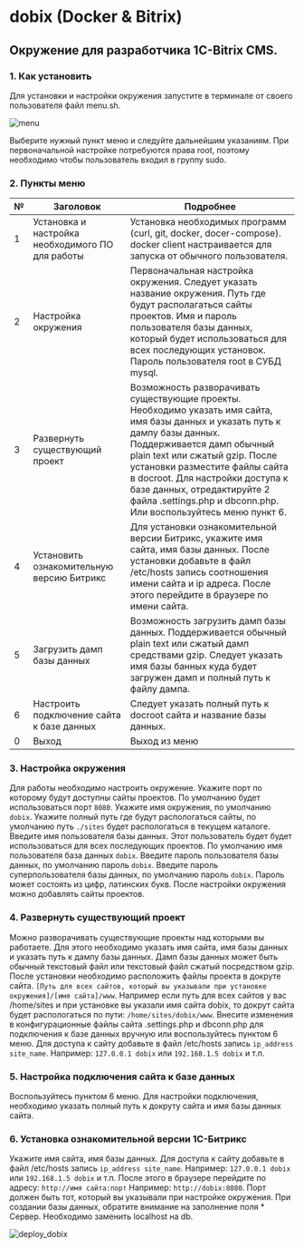 
# dobix (Docker & Bitrix)
## Окружение для разработчика 1C-Bitrix CMS.

### 1. Как установить
Для установки и настройки окружения запустите в терминале от своего пользователя файл menu.sh.

![menu](https://user-images.githubusercontent.com/3221058/78081211-ad7c4280-73b8-11ea-819a-31334b46d649.png)

Выберите нужный пункт меню и следуйте дальнейшим указаниям. При первоначальной настройке потребуются права root,
поэтому необходимо чтобы пользователь входил в группу sudo.

### 2. Пункты меню
|№| Заголовок| Подробнее |
|-|----------|-----------|
|1|Установка и настройка необходимого ПО для работы| Установка необходимых программ (curl, git, docker, docer-compose). docker client настраивается для запуска от обычного пользователя.| 
|2|Настройка окружения|Первоначальная настройка окружения. Следует указать название окружения. Путь где будут располагаться сайты проектов. Имя и пароль пользователя базы данных, который будет использоваться для всех последующих установок. Пароль пользователя root в СУБД mysql.|
|3|Развернуть существующий проект|Возможность разворачивать существующие проекты. Необходимо указать имя сайта, имя базы данных и указать путь к дампу базы данных. Поддерживается дамп обычный plain text или сжатый gzip. После установки разместите файлы сайта в docroot. Для настройки доступа к базе данных, отредактируйте 2 файла .settings.php и dbconn.php. Или воспользуйтесь меню пункт 6.|
|4|Установить ознакомительную версию Битрикс|Для установки ознакомительной версии Битрикс, укажите имя сайта, имя базы данных. После установки добавьте в файл /etc/hosts запись соотношения имени сайта и ip адреса. После этого перейдите в браузере по имени сайта.|
|5|Загрузить дамп базы данных|Возможность загрузить дамп базы данных. Поддерживается обычный plain text или сжатый дамп средствами gzip. Следует указать имя базы банных куда будет загружен дамп и полный путь к файлу дампа.|
|6|Настроить подключение сайта к базе данных|Следует указать полный путь к docroot сайта и название базы данных.|
|0|Выход|Выход из меню|

### 3. Настройка окружения
Для работы необходимо настроить окружение. Укажите порт по которому будут доступны сайты проектов. По умолчанию будет использоваться порт ``8080``. Укажите имя окружения, по умолчанию ``dobix``. Укажите полный путь где будут распологаться сайты, по умолчанию путь ``./sites`` будет распологаться в текущем каталоге. Введите имя пользователя базы данных. Этот пользователь будет будет использоваться для всех последующих проектов. По умолчанию имя пользователя база данных ``dobix``. Введите пароль пользователя базы данных, по умолчанию пароль ``dobix``. Введите пароль суперпользователя базы данных, по умолчанию пароль ``dobix``. Пароль может состоять из цифр, латинских букв. После настройки окружения можно добавлять сайты проектов.

### 4. Развернуть существующий проект 
Можно разворачивать существующие проекты над которыми вы работаете. Для этого необходимо указать имя сайта, имя базы данных и указать путь к дампу базы данных. Дамп базы данных может быть обычный текстовый файл или текстовый файл сжатый посредством gzip. После установки необходимо расположить файлы проекта в докруте сайта. ``[Путь для всех сайтов, который вы указывали при установке окружения]/[имя сайта]/www``. Например если путь для всех сайтов у вас /home/sites и при установке вы указали имя сайта dobix, то докрут сайта будет распологаться по пути:
``/home/sites/dobix/www``. Внесите изменения в конфигурационные файлы сайта .settings.php и dbconn.php для подключения к базе данных вручную или воспользуйтесь пунктом 6 меню.
Для доступа к сайту добавьте в файл /etc/hosts запись ``ip_address site_name``. Например:
``127.0.0.1 dobix`` или `192.168.1.5 dobix` и т.п. 

### 5. Настройка подключения сайта к базе данных
Воспользуйтесь пунктом 6 меню.
Для настройки подключения, необходимо указать полный путь к докруту сайта и имя базы данных сайта.

### 6. Установка ознакомительной версии 1С-Битрикс
Укажите имя сайта, имя базы данных. Для доступа к сайту добавьте в файл /etc/hosts запись ``ip_address site_name``. Например:
``127.0.0.1 dobix`` или `192.168.1.5 dobix` и т.п. После этого в браузере перейдите по адресу: ``http://имя сайта:порт`` Например: ``http://dobix:8080``. Порт должен быть тот, который вы указывали при настройке окружения.
При создании базы данных, обратите внимание на заполнение поля * Сервер. Необходимо заменить localhost на db. 

![deploy_dobix](https://user-images.githubusercontent.com/3221058/78080059-1f06c180-73b6-11ea-80ed-22b4ae6f83f2.png)

 
